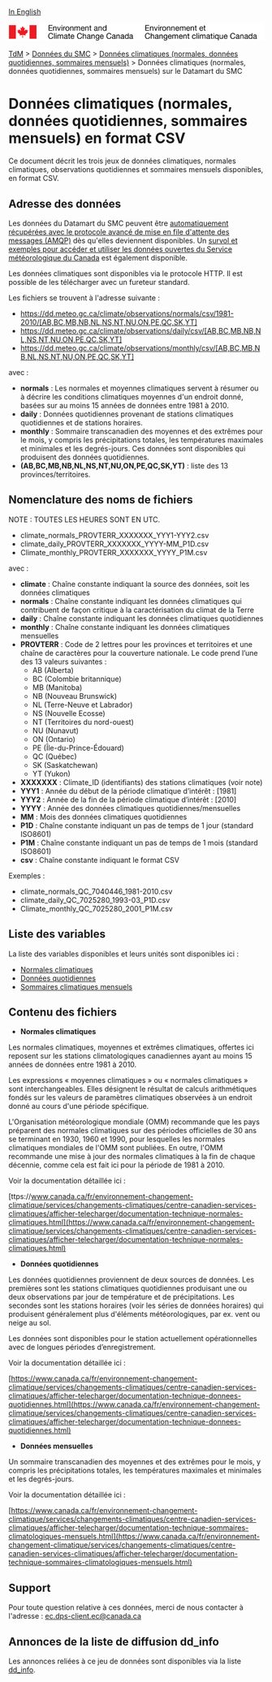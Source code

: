 [In English](readme_climateobs-datamart_en.md)

![ECCC logo](../../img_eccc-logo.png)

[TdM](../../readme_fr.md) > [Données du SMC](../readme_fr.md) > [Données climatiques (normales, données quotidiennes, sommaires mensuels)](readme_climateobs_fr.md) > Données climatiques (normales, données quotidiennes, sommaires mensuels) sur le Datamart du SMC

# Données climatiques (normales, données quotidiennes, sommaires mensuels) en format CSV

Ce document décrit les trois jeux de données climatiques, normales climatiques, observations quotidiennes et sommaires mensuels disponibles, en format CSV.

## Adresse des données 

Les données du Datamart du SMC peuvent être [automatiquement récupérées avec le protocole avancé de mise en file d'attente des messages (AMQP)](../../msc-datamart/amqp_fr.md) dès qu'elles deviennent disponibles. Un [survol et exemples pour accéder et utiliser les données ouvertes du Service météorologique du Canada](../../usage/readme_fr.md) est également disponible.

Les données climatiques sont disponibles via le protocole HTTP. Il est possible de les télécharger avec un fureteur standard.

Les fichiers se trouvent à l'adresse suivante :

* https://dd.meteo.gc.ca/climate/observations/normals/csv/1981-2010/[AB,BC,MB,NB,NL,NS,NT,NU,ON,PE,QC,SK,YT]
* https://dd.meteo.gc.ca/climate/observations/daily/csv/[AB,BC,MB,NB,NL,NS,NT,NU,ON,PE,QC,SK,YT]
* https://dd.meteo.gc.ca/climate/observations/monthly/csv/[AB,BC,MB,NB,NL,NS,NT,NU,ON,PE,QC,SK,YT]

avec :

* __normals__ : Les normales et moyennes climatiques servent à résumer ou à décrire les conditions climatiques moyennes d'un endroit donné, basées sur au moins 15 années de données entre 1981 à 2010.
* __daily__ : Données quotidiennes provenant de stations climatiques quotidiennes et de stations horaires.
* __monthly__ : Sommaire transcanadien des moyennes et des extrêmes pour le mois, y compris les précipitations totales, les températures maximales et minimales et les degrés-jours. Ces données sont disponibles qui produisent des données quotidiennes.
* __(AB,BC,MB,NB,NL,NS,NT,NU,ON,PE,QC,SK,YT)__ : liste des 13 provinces/territoires.

## Nomenclature des noms de fichiers

NOTE : TOUTES LES HEURES SONT EN UTC.

* climate_normals_PROVTERR_XXXXXXX_YYY1-YYY2.csv
* climate_daily_PROVTERR_XXXXXXX_YYYY-MM_P1D.csv
* Climate_monthly_PROVTERR_XXXXXXX_YYYY_P1M.csv

avec :
 
* __climate__ : Chaîne constante indiquant la source des données, soit les données climatiques
* __normals__ : Chaîne constante indiquant les données climatiques qui contribuent de façon critique à la caractérisation du climat de la Terre 
* __daily__ : Chaîne constante indiquant les données climatiques quotidiennes 
* __monthly__ : Chaîne constante indiquant les données climatiques mensuelles
* __PROVTERR__ : Code de 2 lettres pour les provinces et territoires et une chaîne de caractères pour la couverture nationale. Le code prend l’une des 13 valeurs suivantes :
    * AB (Alberta)
    * BC (Colombie britannique)
    * MB (Manitoba)
    * NB (Nouveau Brunswick)
    * NL (Terre-Neuve et Labrador)
    * NS (Nouvelle Ecosse)
    * NT (Territoires du nord-ouest)
    * NU (Nunavut)
    * ON (Ontario)
    * PE (Île-du-Prince-Édouard)
    * QC (Québec)
    * SK (Saskatchewan)
    * YT (Yukon)
* __XXXXXXX__ :  Climate_ID (identifiants) des stations climatiques (voir note)
* __YYY1__ : Année du début de la période climatique d’intérêt : [1981]
* __YYY2__ : Année de la fin de la période climatique d’intérêt : [2010]
* __YYYY__ : Année des données climatiques quotidiennes/mensuelles 
* __MM__ : Mois des données climatiques quotidiennes 
* __P1D__ : Chaîne constante indiquant un pas de temps de 1 jour (standard ISO8601)
* __P1M__ : Chaîne constante indiquant un pas de temps de 1 mois (standard ISO8601)
* __csv__ : Chaîne constante indiquant le format CSV


Exemples :

* climate_normals_QC_7040446_1981-2010.csv 
* climate_daily_QC_7025280_1993-03_P1D.csv 
* Climate_monthly_QC_7025280_2001_P1M.csv

## Liste des variables

La liste des variables disponibles et leurs unités sont disponibles ici :

* [Normales climatiques](https://www.canada.ca/fr/environnement-changement-climatique/services/changements-climatiques/centre-canadien-services-climatiques/afficher-telecharger/documentation-technique-normales-climatiques.html#toc1)
* [Données quotidiennes](https://www.canada.ca/fr/environnement-changement-climatique/services/changements-climatiques/centre-canadien-services-climatiques/afficher-telecharger/documentation-technique-donnees-quotidiennes.html#toc0)
* [Sommaires climatiques mensuels](https://www.canada.ca/fr/environnement-changement-climatique/services/changements-climatiques/centre-canadien-services-climatiques/afficher-telecharger/documentation-technique-sommaires-climatologiques-mensuels.html#toc0)

## Contenu des fichiers

* __Normales climatiques__

Les normales climatiques, moyennes et extrêmes climatiques, offertes ici reposent sur les stations climatologiques canadiennes ayant au moins 15 années de données entre 1981 à 2010.

Les expressions « moyennes climatiques » ou « normales climatiques » sont interchangeables. Elles désignent le résultat de calculs arithmétiques fondés sur les valeurs de paramètres climatiques observées à un endroit donné au cours d'une période spécifique.

L'Organisation météorologique mondiale (OMM) recommande que les pays préparent des normales climatiques sur des périodes officielles de 30 ans se terminant en 1930, 1960 et 1990, pour lesquelles les normales climatiques mondiales de l'OMM sont publiées. En outre, l'OMM recommande une mise à jour des normales climatiques à la fin de chaque décennie, comme cela est fait ici pour la période de 1981 à 2010.

Voir la documentation détaillée ici :

[ttps://www.canada.ca/fr/environnement-changement-climatique/services/changements-climatiques/centre-canadien-services-climatiques/afficher-telecharger/documentation-technique-normales-climatiques.html](https://www.canada.ca/fr/environnement-changement-climatique/services/changements-climatiques/centre-canadien-services-climatiques/afficher-telecharger/documentation-technique-normales-climatiques.html)

* __Données quotidiennes__

Les données quotidiennes proviennent de deux sources de données.  Les premières sont les stations climatiques quotidiennes produisant une ou deux observations par jour de température et de précipitations.  Les secondes sont les stations horaires (voir les séries de données horaires) qui produisent généralement plus d'éléments météorologiques, par ex. vent ou neige au sol.

Les données sont disponibles pour le station actuellement opérationnelles avec de longues périodes d’enregistrement.

Voir la documentation détaillée ici :

[https://www.canada.ca/fr/environnement-changement-climatique/services/changements-climatiques/centre-canadien-services-climatiques/afficher-telecharger/documentation-technique-donnees-quotidiennes.html](https://www.canada.ca/fr/environnement-changement-climatique/services/changements-climatiques/centre-canadien-services-climatiques/afficher-telecharger/documentation-technique-donnees-quotidiennes.html)

* __Données mensuelles__

Un sommaire transcanadien des moyennes et des extrêmes pour le mois, y compris les précipitations totales, les températures maximales et minimales et les degrés-jours.

Voir la documentation détaillée ici :

[https://www.canada.ca/fr/environnement-changement-climatique/services/changements-climatiques/centre-canadien-services-climatiques/afficher-telecharger/documentation-technique-sommaires-climatologiques-mensuels.html](https://www.canada.ca/fr/environnement-changement-climatique/services/changements-climatiques/centre-canadien-services-climatiques/afficher-telecharger/documentation-technique-sommaires-climatologiques-mensuels.html)

## Support

Pour toute question relative à ces données, merci de nous contacter à l'adresse : ec.dps-client.ec@canada.ca

## Annonces de la liste de diffusion dd_info 

Les annonces reliées à ce jeu de données sont disponibles via la liste [dd_info](https://lists.ec.gc.ca/cgi-bin/mailman/listinfo/dd_info).


